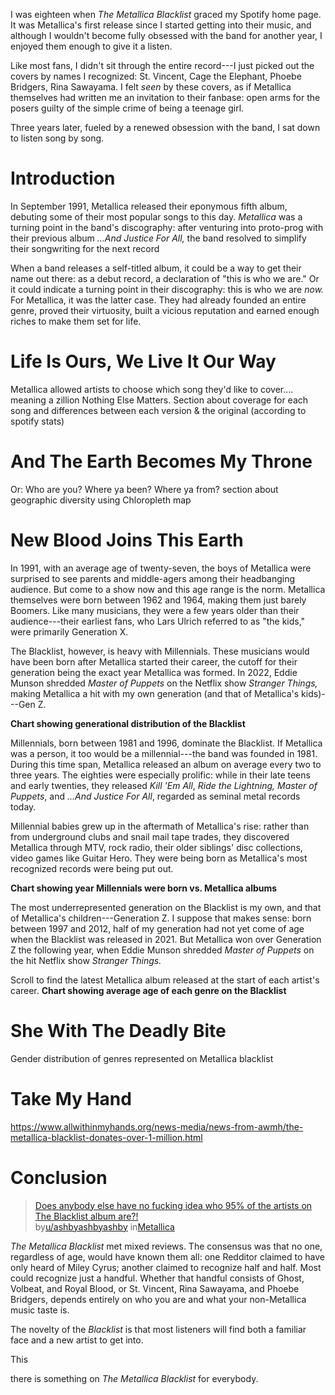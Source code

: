 I was eighteen when *The Metallica Blacklist* graced my Spotify home page. It was Metallica's first release since I started getting into their music, and although I wouldn't become fully obsessed with the band for another year, I enjoyed them enough to give it a listen. 

Like most fans, I didn't sit through the entire record---I just picked out the covers by names I recognized: St. Vincent, Cage the Elephant, Phoebe Bridgers, Rina Sawayama. I felt *seen* by these covers, as if Metallica themselves had written me an invitation to their fanbase: open arms for the posers guilty of the simple crime of being a teenage girl. 

Three years later, fueled by a renewed obsession with the band, I sat down to listen song by song.

# Introduction

In September  1991, Metallica released their eponymous fifth album, debuting some of their most popular songs to this day. *Metallica* was a turning point in the band's discography: after venturing into proto-prog with their previous album *...And Justice For All,* the band resolved to simplify their songwriting for the next record

When a band releases a self-titled album, it could be a way to get their name out there: as a debut record, a declaration of "this is who we are." Or it could indicate a turning point in their discography: this is who we are *now.* For Metallica, it was the latter case. They had already founded an entire genre, proved their virtuosity, built a vicious reputation and earned enough riches to make them set for life. 

# Life Is Ours, We Live It Our Way
Metallica allowed artists to choose which song they'd like to cover.... meaning a zillion Nothing Else Matters. Section about coverage for each song and differences between each version & the original (according to spotify stats)

# And The Earth Becomes My Throne
Or: Who are you? Where ya been? Where ya from?
section about geographic diversity
using Chloropleth map


# New Blood Joins This Earth
In 1991, with an average age of twenty-seven, the boys of Metallica were surprised to see parents and middle-agers among their headbanging audience. But come to a show now and this age range is the norm. Metallica themselves were born between 1962 and 1964, making them just barely Boomers. Like many musicians, they were a few years older than their audience---their earliest fans, who Lars Ulrich referred to as "the kids," were primarily Generation X.

The Blacklist, however, is heavy with Millennials. These musicians would have been born after Metallica started their career, the cutoff for their generation being the exact year Metallica was formed. In 2022, Eddie Munson shredded *Master of Puppets* on the Netflix show *Stranger Things,* making Metallica a hit with my own generation (and that of Metallica's kids)---Gen Z.

**Chart showing generational distribution of the Blacklist**

Millennials, born between 1981 and 1996, dominate the Blacklist. If Metallica was a person, it too would be a millennial---the band was founded in 1981. During this time span, Metallica released an album on average every two to three years. The eighties were especially prolific: while in their late teens and early twenties, they released *Kill 'Em All*, *Ride the Lightning,* *Master of Puppets*, and *...And Justice For All*, regarded as seminal metal records today.

Millennial babies grew up in the aftermath of Metallica's rise: rather than from underground clubs and snail mail tape trades, they discovered Metallica through MTV, rock radio, their older siblings' disc collections, video games like Guitar Hero. They were being born as Metallica's most recognized records were being put out.

**Chart showing year Millennials were born vs. Metallica albums**

The most underrepresented generation on the Blacklist is my own, and that of Metallica's children---Generation Z. I suppose that makes sense: born between 1997 and 2012, half of my generation had not yet come of age when the Blacklist was released in 2021. But Metallica won over Generation Z the following year, when Eddie Munson shredded *Master of Puppets* on the hit Netflix show *Stranger Things.*

Scroll to find the latest Metallica album released at the start of each artist's career. 
**Chart showing average age of each genre on the Blacklist**

# She With The Deadly Bite
Gender distribution of genres represented on Metallica blacklist

# Take My Hand
https://www.allwithinmyhands.org/news-media/news-from-awmh/the-metallica-blacklist-donates-over-1-million.html 

# Conclusion

> [Does anybody else have no fucking idea who 95% of the artists on The Blacklist album are?!](https://www.reddit.com/r/Metallica/comments/pdmr0t/does_anybody_else_have_no_fucking_idea_who_95_of/)  
> by[u/ashbyashbyashby](https://www.reddit.com/user/ashbyashbyashby/) in[Metallica](https://www.reddit.com/r/Metallica/)

*The Metallica Blacklist* met mixed reviews. The consensus was that no one, regardless of age, would have known them all: one Redditor claimed to have only heard of Miley Cyrus; another claimed to recognize half and half. Most could recognize just a handful. Whether that handful consists of Ghost, Volbeat, and Royal Blood, or St. Vincent, Rina Sawayama, and Phoebe Bridgers, depends entirely on who you are and what your non-Metallica music taste is.

The novelty of the *Blacklist* is that most listeners will find both a familiar face and a new artist to get into.

This 

there is something on *The Metallica Blacklist* for everybody. 